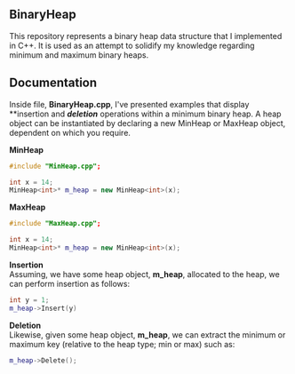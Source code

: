 ## BinaryHeap

This repository represents a binary heap data structure that I implemented in C++. 
It is used as an attempt to solidify my knowledge regarding minimum and maximum binary heaps.

## Documentation

Inside file, **BinaryHeap.cpp**, I've presented examples that display **insertion and ***deletion*** operations within a minimum 
binary heap. A heap object can be instantiated by declaring a new MinHeap or MaxHeap object, dependent on which you require.

**MinHeap**  
```c++
#include "MinHeap.cpp";

int x = 14;
MinHeap<int>* m_heap = new MinHeap<int>(x);

```

**MaxHeap**  
```c++
#include "MaxHeap.cpp";

int x = 14;
MinHeap<int>* m_heap = new MinHeap<int>(x);

```

**Insertion**  
Assuming, we have some heap object, **m_heap**, allocated to the heap, we can perform insertion as follows:

```c++
int y = 1;
m_heap->Insert(y)
```

**Deletion**  
Likewise, given some heap object, **m_heap**, we can extract the minimum or maximum key (relative to the heap type; min or max) such as:

```c++
m_heap->Delete();
```
